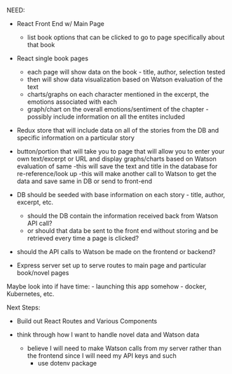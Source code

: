 NEED:

- React Front End w/ Main Page
  - list book options that can be clicked to go to page specifically about that book
- React single book pages
  - each page will show data on the book - title, author, selection tested
  - then will show data visualization based on Watson evaluation of the text
  - charts/graphs on each character mentioned in the excerpt, the emotions associated with each
  - graph/chart on the overall emotions/sentiment of the chapter - possibly include information on all the entites included
- Redux store that will include data on all of the stories from the DB and specific information on a particular story

- button/portion that will take you to page that will allow you to enter your own text/excerpt or URL and display graphs/charts based on Watson evaluation of same
  -this will save the text and title in the database for re-reference/look up
  -this will make another call to Watson to get the data and save same in DB or send to front-end

- DB should be seeded with base information on each story - title, author, excerpt, etc.

  - should the DB contain the information received back from Watson API call?
  - or should that data be sent to the front end without storing and be retrieved every time a page is clicked?

- should the API calls to Watson be made on the frontend or backend?

- Express server set up to serve routes to main page and particular book/novel pages

Maybe look into if have time: - launching this app somehow - docker, Kubernetes, etc.

Next Steps:

- Build out React Routes and Various Components

- think through how I want to handle novel data and Watson data
  - believe I will need to make Watson calls from my server rather than the frontend since I will need my API keys and such
    - use dotenv package
